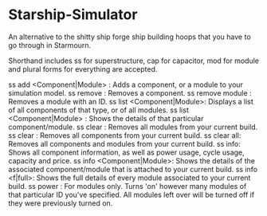 # Starship-Simulator

An alternative to the shitty ship forge ship building hoops that you have to go through in Starmourn.

Shorthand includes ss for superstructure, cap for capacitor, mod for module and plural forms for everything are accepted.

ss add <Component|Module> <Num>: Adds a component, or a module to your simulation model.
ss remove <Component>: Removes a component.
ss remove module <Num>: Removes a module with an ID.
ss list <Component|Module>: Displays a list of all components of that type, or of all modules.
ss list <Component|Module> <Num>: Shows the details of that particular component/module.
ss clear <Module>: Removes all modules from your current build.
ss clear <Components>: Removes all components from your current build.
ss clear all: Removes all components and modules from your current build.
ss info: Shows all component information, as well as power usage, cycle usage, capacity and price.
ss info <Component|Module>: Shows the details of the associated component/module that is attached to your current build.
ss info <Modules> <f|full>: Shows the full details of every module associated to your current build.
ss power <ID> <Num>: For modules only. Turns 'on' however many modules of that particular ID you've specified. All modules left over will be turned off if they were previously turned on.
  
